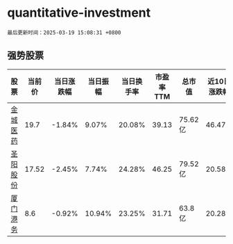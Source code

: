 # quantitative-investment

`最后更新时间：2025-03-19 15:08:31 +0800`

## 强势股票

|股票|当前价|当日涨跌幅|当日振幅|当日换手率|市盈率TTM|总市值|近10日涨跌幅|
|----|----|----|----|----|----|----|----|
|[金城医药](https://xueqiu.com/S/SZ300233)|19.7|-1.84%|9.07%|20.08%|39.13|75.62亿|46.47%|
|[圣阳股份](https://xueqiu.com/S/SZ002580)|17.52|-2.45%|7.74%|24.28%|46.25|79.52亿|20.58%|
|[厦门港务](https://xueqiu.com/S/SZ000905)|8.6|-0.92%|10.94%|23.25%|31.71|63.8亿|20.28%|
